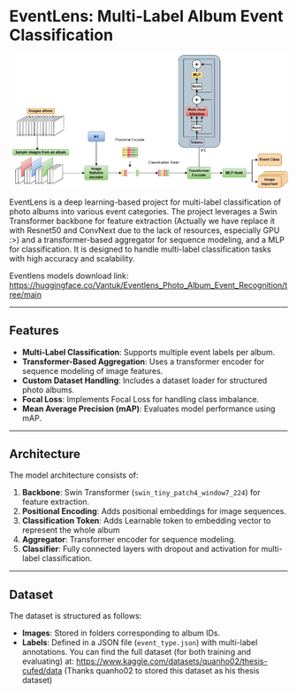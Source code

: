 # EventLens: Multi-Label Album Event Classification

![Architecture](architecture.png)

EventLens is a deep learning-based project for multi-label classification of photo albums into various event categories. The project leverages a Swin Transformer backbone for feature extraction (Actually we have replace it with Resnet50 and ConvNext due to the lack of resources, especially GPU :>) and a transformer-based aggregator for sequence modeling, and a MLP for classification. It is designed to handle multi-label classification tasks with high accuracy and scalability.

Eventlens models download link: https://huggingface.co/Vantuk/Eventlens_Photo_Album_Event_Recognition/tree/main

---

## Features

- **Multi-Label Classification**: Supports multiple event labels per album.
- **Transformer-Based Aggregation**: Uses a transformer encoder for sequence modeling of image features.
- **Custom Dataset Handling**: Includes a dataset loader for structured photo albums.
- **Focal Loss**: Implements Focal Loss for handling class imbalance.
- **Mean Average Precision (mAP)**: Evaluates model performance using mAP.

---

## Architecture

The model architecture consists of:
1. **Backbone**: Swin Transformer (`swin_tiny_patch4_window7_224`) for feature extraction.
2. **Positional Encoding**: Adds positional embeddings for image sequences.
4. **Classification Token**: Adds Learnable token to embedding vector to represent the whole album
3. **Aggregator**: Transformer encoder for sequence modeling.
4. **Classifier**: Fully connected layers with dropout and activation for multi-label classification.

---

## Dataset

The dataset is structured as follows:
- **Images**: Stored in folders corresponding to album IDs.
- **Labels**: Defined in a JSON file (`event_type.json`) with multi-label annotations.
You can find the full dataset (for both training and evaluating) at: https://www.kaggle.com/datasets/quanho02/thesis-cufed/data (Thanks quanho02 to stored this dataset as his thesis dataset)
